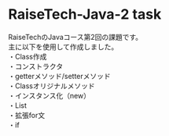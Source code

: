 # RaiseTech-Java-2 task
RaiseTechのJavaコース第2回の課題です。<br>
主に以下を使用して作成しました。<br>
・Class作成<br>
・コンストラクタ<br>
・getterメソッド/setterメソッド<br>
・Classオリジナルメソッド<br>
・インスタンス化（new）<br>
・List<br>
・拡張for文<br>
・if
